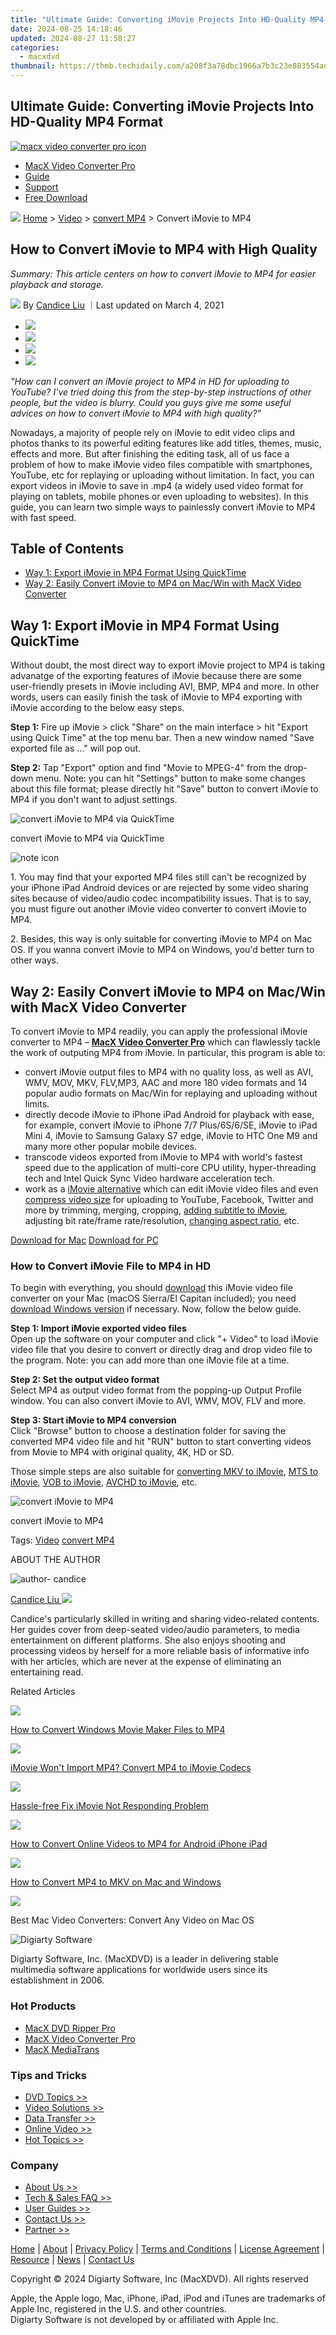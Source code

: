 ```yaml
---
title: "Ultimate Guide: Converting iMovie Projects Into HD-Quality MP4 Format"
date: 2024-08-25 14:18:46
updated: 2024-08-27 11:58:27
categories:
  - macxdvd
thumbnail: https://thmb.techidaily.com/a208f3a78dbc1966a7b3c23e883554ad74b655fe58471df92be6395b51c092b0.jpg
---
```


## Ultimate Guide: Converting iMovie Projects Into HD-Quality MP4 Format

[![macx video converter pro icon](https://www.macxdvd.com/mac-video-converter-pro/../image-style/new-seo/icon11.png)](https://tools.techidaily.com/macxdvd/products/)

* [MacX Video Converter Pro](https://tools.techidaily.com/macxdvd/products/)
* [Guide](https://tools.techidaily.com/macxdvd/products/)
* [Support](https://tools.techidaily.com/macxdvd/products/)
* [Free Download](https://tools.techidaily.com/macxdvd/products/)



![](https://www.macxdvd.com/mac-video-converter-pro/../image-style/new-seo/icon7.png) [Home](https://tools.techidaily.com/macxdvd/products/) \> [Video](https://tools.techidaily.com/macxdvd/products/) \> [convert MP4](https://tools.techidaily.com/macxdvd/products/) \> Convert iMovie to MP4

## How to Convert iMovie to MP4 with High Quality 



_Summary: This article centers on how to convert iMovie to MP4 for easier playback and storage._ 

![](https://www.macxdvd.com/mac-video-converter-pro/../image-style/new-seo/icon6.png) By [Candice Liu](https://tools.techidaily.com/macxdvd/products/) ｜Last updated on March 4, 2021 

* [![](https://www.macxdvd.com/mac-video-converter-pro/../image-style/new-seo/share-fa.jpg)](https://www.facebook.com/sharer/sharer.php?u=https://www.macxdvd.com/mac-video-converter-pro/convert-imovie-to-mp4.htm)
* [![](https://www.macxdvd.com/mac-video-converter-pro/../image-style/new-seo/share-tw.jpg)](https://twitter.com/intent/tweet?url=https://www.macxdvd.com/mac-video-converter-pro/convert-imovie-to-mp4.htm)
* [![](https://www.macxdvd.com/mac-video-converter-pro/../image-style/new-seo/share-email.jpg)](https://www.macxdvd.com/mac-video-converter-pro/mailto:info@example.com?&subject=&body=https://www.macxdvd.com/mac-video-converter-pro/convert-imovie-to-mp4.htm)
* [![](https://www.macxdvd.com/mac-video-converter-pro/../image-style/new-seo/share-in.jpg)](https://www.linkedin.com/shareArticle?mini=true&url=https://www.macxdvd.com/mac-video-converter-pro/convert-imovie-to-mp4.htm&title=&summary=https://www.macxdvd.com/mac-video-converter-pro/convert-imovie-to-mp4.htm&source=)

_"How can I convert an iMovie project to MP4 in HD for uploading to YouTube? I've tried doing this from the step-by-step instructions of other people, but the video is blurry. Could you guys give me some useful advices on how to convert iMovie to MP4 with high quality?"_ 

Nowadays, a majority of people rely on iMovie to edit video clips and photos thanks to its powerful editing features like add titles, themes, music, effects and more. But after finishing the editing task, all of us face a problem of how to make iMovie video files compatible with smartphones, YouTube, etc for replaying or uploading without limitation. In fact, you can export videos in iMovie to save in .mp4 (a widely used video format for playing on tablets, mobile phones or even uploading to websites). In this guide, you can learn two simple ways to painlessly convert iMovie to MP4 with fast speed. 

## Table of Contents

* [Way 1: Export iMovie in MP4 Format Using QuickTime](https://tools.techidaily.com/macxdvd/products/)
* [Way 2: Easily Convert iMovie to MP4 on Mac/Win with MacX Video Converter](https://tools.techidaily.com/macxdvd/products/)

## Way 1: Export iMovie in MP4 Format Using QuickTime

Without doubt, the most direct way to export iMovie project to MP4 is taking advanatge of the exporting features of iMovie because there are some user-friendly presets in iMovie including AVI, BMP, MP4 and more. In other words, users can easily finish the task of iMovie to MP4 exporting with iMovie according to the below easy steps. 

**Step 1:** Fire up iMovie > click "Share" on the main interface > hit "Export using Quick Time" at the top menu bar. Then a new window named "Save exported file as …" will pop out. 

**Step 2:** Tap "Export" option and find "Movie to MPEG-4" from the drop-down menu. Note: you can hit "Settings" button to make some changes about this file format; please directly hit "Save" button to convert iMovie to MP4 if you don't want to adjust settings.

![convert iMovie to MP4 via QuickTime](https://www.macxdvd.com/mac-video-converter-pro/article-image/imovie-to-mp4.jpg) 

convert iMovie to MP4 via QuickTime

![note icon](https://www.macxdvd.com/mac-video-converter-pro/../image-style/new-seo/icon0.png)

1\. You may find that your exported MP4 files still can't be recognized by your iPhone iPad Android devices or are rejected by some video sharing sites because of video/audio codec incompatibility issues. That is to say, you must figure out another iMovie video converter to convert iMovie to MP4\. 

2\. Besides, this way is only suitable for converting iMovie to MP4 on Mac OS. If you wanna convert iMovie to MP4 on Windows, you'd better turn to other ways. 

## Way 2: Easily Convert iMovie to MP4 on Mac/Win with MacX Video Converter 

To convert iMovie to MP4 readily, you can apply the professional iMovie converter to MP4 – [**MacX Video Converter Pro**](https://tools.techidaily.com/macxdvd/products/) which can flawlessly tackle the work of outputing MP4 from iMovie. In particular, this program is able to:

* convert iMovie output files to MP4 with no quality loss, as well as AVI, WMV, MOV, MKV, FLV,MP3, AAC and more 180 video formats and 14 popular audio formats on Mac/Win for replaying and uploading without limits.
* directly decode iMovie to iPhone iPad Android for playback with ease, for example, convert iMovie to iPhone 7/7 Plus/6S/6/SE, iMovie to iPad Mini 4, iMovie to Samsung Galaxy S7 edge, iMovie to HTC One M9 and many more other popular mobile devices.
* transcode videos exported from iMovie to MP4 with world's fastest speed due to the application of multi-core CPU utility, hyper-threading tech and Intel Quick Sync Video hardware acceleration tech.
* work as a [iMovie alternative](https://tools.techidaily.com/macxdvd/products/) which can edit iMovie video files and even [compress video size](https://tools.techidaily.com/macxdvd/products/) for uploading to YouTube, Facebook, Twitter and more by trimming, merging, cropping, [adding subtitle to iMovie](https://tools.techidaily.com/macxdvd/products/), adjusting bit rate/frame rate/resolution, [changing aspect ratio](https://tools.techidaily.com/macxdvd/products/), etc.

[Download for Mac](https://tools.techidaily.com/macxdvd/products/) [Download for PC](https://tools.techidaily.com/macxdvd/products/) 

### How to Convert iMovie File to MP4 in HD

To begin with everything, you should [download](https://tools.techidaily.com/macxdvd/products/) this iMovie video file converter on your Mac (macOS Sierra/El Capitan included); you need [download Windows version](https://tools.techidaily.com/macxdvd/products/) if necessary. Now, follow the below guide.

**Step 1: Import iMovie exported video files**  
Open up the software on your computer and click "+ Video" to load iMovie video file that you desire to convert or directly drag and drop video file to the program. Note: you can add more than one iMovie file at a time.

**Step 2: Set the output video format**  
Select MP4 as output video format from the popping-up Output Profile window. You can also convert iMovie to AVI, WMV, MOV, FLV and more.

**Step 3: Start iMovie to MP4 conversion**  
Click "Browse" button to choose a destination folder for saving the converted MP4 video file and hit "RUN" button to start converting videos from Movie to MP4 with original quality, 4K, HD or SD.

Those simple steps are also suitable for [converting MKV to iMovie](https://tools.techidaily.com/macxdvd/products/), [MTS to iMovie](https://tools.techidaily.com/macxdvd/products/), [VOB to iMovie](https://tools.techidaily.com/macxdvd/products/), [AVCHD to iMovie](https://tools.techidaily.com/macxdvd/products/), etc. 

![convert iMovie to MP4](https://www.macxdvd.com/mac-video-converter-pro/article-image/convert-webm-to-mp4.jpg) 

convert iMovie to MP4

Tags: [Video](https://tools.techidaily.com/macxdvd/products/) [convert MP4](https://tools.techidaily.com/macxdvd/products/) 

ABOUT THE AUTHOR

![author- candice](https://www.macxdvd.com/mac-video-converter-pro/../image-style/new-seo/candice.png) 

[Candice Liu ![](https://www.macxdvd.com/mac-video-converter-pro/../image-style/new-seo/share-in1.jpg)](https://www.linkedin.com/in/candice-liu-444483a3/) 

Candice's particularly skilled in writing and sharing video-related contents. Her guides cover from deep-seated video/audio parameters, to media entertainment on different platforms. She also enjoys shooting and processing videos by herself for a more reliable basis of informative info with her articles, which are never at the expense of eliminating an entertaining read.



Related Articles

![](https://www.macxdvd.com/mac-video-converter-pro/../image-style/new-seo/pic7.jpg)

[How to Convert Windows Movie Maker Files to MP4](https://tools.techidaily.com/macxdvd/products/) 

![](https://www.macxdvd.com/mac-video-converter-pro/../image-style/new-seo/pic6.jpg)

[iMovie Won't Import MP4? Convert MP4 to iMovie Codecs](https://tools.techidaily.com/macxdvd/products/) 

![](https://www.macxdvd.com/mac-video-converter-pro/../image-style/new-seo/pic5.jpg)

[Hassle-free Fix iMovie Not Responding Problem](https://tools.techidaily.com/macxdvd/products/) 

![](https://www.macxdvd.com/mac-video-converter-pro/../image-style/new-seo/pic4.jpg)

[How to Convert Online Videos to MP4 for Android iPhone iPad](https://tools.techidaily.com/macxdvd/products/) 

![](https://www.macxdvd.com/mac-video-converter-pro/../image-style/new-seo/pic3.jpg)

[How to Convert MP4 to MKV on Mac and Windows](https://tools.techidaily.com/macxdvd/products/) 

![](https://www.macxdvd.com/mac-video-converter-pro/../image-style/new-seo/pic2.jpg)

 Best Mac Video Converters: Convert Any Video on Mac OS



![Digiarty Software](https://www.macxdvd.com/mac-video-converter-pro/../icon/logo.png) 

Digiarty Software, Inc. (MacXDVD) is a leader in delivering stable multimedia software applications for worldwide users since its establishment in 2006.

### Hot Products

* [MacX DVD Ripper Pro](https://tools.techidaily.com/macxdvd/products/)
* [MacX Video Converter Pro](https://tools.techidaily.com/macxdvd/products/)
* [MacX MediaTrans](https://tools.techidaily.com/macxdvd/products/)

### Tips and Tricks

* [DVD Topics >>](https://tools.techidaily.com/macxdvd/products/)
* [Video Solutions >>](https://tools.techidaily.com/macxdvd/products/)
* [Data Transfer >>](https://tools.techidaily.com/macxdvd/products/)
* [Online Video >>](https://tools.techidaily.com/macxdvd/products/)
* [Hot Topics >>](https://tools.techidaily.com/macxdvd/products/)

### Company

* [About Us >>](https://tools.techidaily.com/macxdvd/products/)
* [Tech & Sales FAQ >>](https://tools.techidaily.com/macxdvd/products/)
* [User Guides >>](https://tools.techidaily.com/macxdvd/products/)
* [Contact Us >>](https://tools.techidaily.com/macxdvd/products/)
* [Partner >>](https://tools.techidaily.com/macxdvd/products/)



[Home](https://tools.techidaily.com/macxdvd/products/) | [About](https://tools.techidaily.com/macxdvd/products/) | [Privacy Policy](https://tools.techidaily.com/macxdvd/products/) | [Terms and Conditions](https://tools.techidaily.com/macxdvd/products/) | [License Agreement](https://tools.techidaily.com/macxdvd/products/) | [Resource](https://tools.techidaily.com/macxdvd/products/) | [News](https://tools.techidaily.com/macxdvd/products/) | [Contact Us](https://tools.techidaily.com/macxdvd/products/)

Copyright © 2024 Digiarty Software, Inc (MacXDVD). All rights reserved

Apple, the Apple logo, Mac, iPhone, iPad, iPod and iTunes are trademarks of Apple Inc, registered in the U.S. and other countries.  
Digiarty Software is not developed by or affiliated with Apple Inc.

<ins class="adsbygoogle"
     style="display:block"
     data-ad-format="autorelaxed"
     data-ad-client="ca-pub-7571918770474297"
     data-ad-slot="1223367746"></ins>



<ins class="adsbygoogle"
     style="display:block"
     data-ad-client="ca-pub-7571918770474297"
     data-ad-slot="8358498916"
     data-ad-format="auto"
     data-full-width-responsive="true"></ins>
